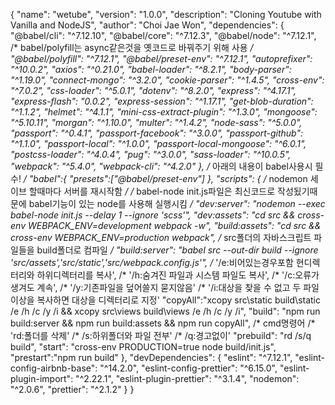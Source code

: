 {
  "name": "wetube",
  "version": "1.0.0",
  "description": "Cloning Youtube with Vanilla and NodeJS",
  "author": "Choi Jae Won",
  "dependencies": {
    "@babel/cli": "^7.12.10",
    "@babel/core": "^7.12.3",
    "@babel/node": "^7.12.1",
    /* babel/polyfill는 async같은것을 옛코드로 바꿔주기 위해 사용 */
    "@babel/polyfill": "^7.12.1",
    "@babel/preset-env": "^7.12.1",
    "autoprefixer": "^10.0.2",
    "axios": "^0.21.0",
    "babel-loader": "^8.2.1",
    "body-parser": "^1.19.0",
    "connect-mongo": "^3.2.0",
    "cookie-parser": "^1.4.5",
    "cross-env": "^7.0.2",
    "css-loader": "^5.0.1",
    "dotenv": "^8.2.0",
    "express": "^4.17.1",
    "express-flash": "0.0.2",
    "express-session": "^1.17.1",
    "get-blob-duration": "^1.1.2",
    "helmet": "^4.1.1",
    "mini-css-extract-plugin": "^1.3.0",
    "mongoose": "^5.10.11",
    "morgan": "^1.10.0",
    "multer": "^1.4.2",
    "node-sass": "^5.0.0",
    "passport": "^0.4.1",
    "passport-facebook": "^3.0.0",
    "passport-github": "^1.1.0",
    "passport-local": "^1.0.0",
    "passport-local-mongoose": "^6.0.1",
    "postcss-loader": "^4.0.4",
    "pug": "^3.0.0",
    "sass-loader": "^10.0.5",
    "webpack": "^5.4.0",
    "webpack-cli": "^4.2.0"
  },
  /* 아래의 내용이 babel사용시 필수! */
  "babel":{
    "presets":["@babel/preset-env"]
  },
  "scripts": {
      /* nodemon 세이브 할때마다 서버를 재시작함 */
      /* babel-node init.js파일은 최신코드로 작성됬기때문에 babel기능이 있는 node를 사용해 실행시킴 */
    "dev:server": "nodemon --exec babel-node init.js --delay 1 --ignore 'scss'",
    "dev:assets": "cd src && cross-env WEBPACK_ENV=development webpack -w",
    "build:assets": "cd src && cross-env WEBPACK_ENV=production webpack",
    /* src폴더의 자바스크립트 파일들을 build폴더로 컴파일 */
    "build:server": "babel src --out-dir build --ignore 'src/assets','src/static','src/webpack.config.js'",
    /* '/e:비어있는경우포함 현디렉터리와 하위디렉터리를 복사',
    /* '/h:숨겨진 파일과 시스템 파일도 복사',
    /* '/c:오류가 생겨도 계속',
    /* '/y:기존파일을 덮어쓸지 묻지않음'
    /* '/i:대상을 찾을 수 없고 두 파일 이상을 복사하면 대상을 디렉터리로 지정'
    "copyAll":"xcopy src\\static build\\static /e /h /c /y /i && xcopy src\\views build\\views /e /h /c /y /i",
    "build": "npm run build:server && npm run build:assets && npm run copyAll",
    /* cmd명령어
    /* 'rd:폴더를 삭제'
    /* /s:하위폴더와 파일 전부'
    /* /q:경고없이'
    "prebuild": "rd /s/q build",
    "start": "cross-env PRODUCTION=true node build/init.js",
    "prestart":"npm run build"
  },
  "devDependencies": {
    "eslint": "^7.12.1",
    "eslint-config-airbnb-base": "^14.2.0",
    "eslint-config-prettier": "^6.15.0",
    "eslint-plugin-import": "^2.22.1",
    "eslint-plugin-prettier": "^3.1.4",
    "nodemon": "^2.0.6",
    "prettier": "^2.1.2"
  }
}
